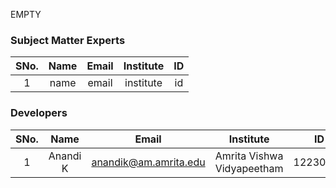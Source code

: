EMPTY

<!-- Remove all lines above this line before making changes to the file -->

### Subject Matter Experts

| SNo. | Name | Email | Institute | ID  |
| :--: | :--: | :---: | :-------: | :-: |
|  1   | name | email | institute | id  |

### Developers

| SNo. |   Name   |         Email         |         Institute          |    ID    |
| :--: | :------: | :-------------------: | :------------------------: | :------: |
|  1   | Anandi K | anandik@am.amrita.edu | Amrita Vishwa Vidyapeetham | 12230912 |
